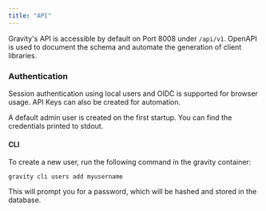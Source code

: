 ```yaml
---
title: "API"
---
```


Gravity's API is accessible by default on Port 8008 under `/api/v1`. OpenAPI is used to document the schema and automate the generation of client libraries.

### Authentication

Session authentication using local users and OIDC is supported for browser usage. API Keys can also be created for automation.

A default admin user is created on the first startup. You can find the credentials printed to stdout.

#### CLI

To create a new user, run the following command in the gravity container:

```
gravity cli users add myusername
```

This will prompt you for a password, which will be hashed and stored in the database.
